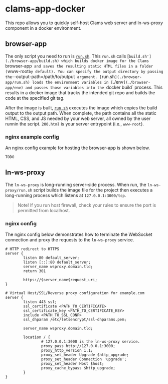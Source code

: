 # clams-app-docker

This repo allows you to quickly self-host Clams web server and ln-ws-proxy component in a docker environment.

## browser-app

The only script you need to run is [`run.sh`](./browser-app/run.sh). This `run.sh` calls [`build.sh'](./browser-app/build.sh) which builds docker image for the Clams `browser-app` and saves the resulting static HTML files in a folder (`www-root` by default). You can specify the output directory by passing the `--output-path=/path/to/output` argument. [`run.sh`](./browser-app/run.sh) loads the environment variables in [`./env`](./browser-app/env) and passes those variables into the `docker build` process. This results in a docker image that tracks the intended git repo and builds the code at the specified git tag.

After the image is built, [`run.sh`](./browser-app/run.sh) executes the image which copies the build output to the output path. When complete, the path contains all the static HTML, CSS, and JS needed by your web server, all owned by the user runnin the script. `200.html` is your server entrypoint (i.e., `www-root`).

### nginx example config

An nginx config example for hosting the browser-app is shown below.

```nginx
TODO
```

## ln-ws-proxy

The `ln-ws-proxy` is long-running server-side process. When run, the `ln-ws-proxy/run.sh` script builds the image file for the project then executes a long-running process which listens at `127.0.0.1:3000/tcp`. 

> Note! If you run host firewall, check your rules to ensure the port is permitted from localhost.

### nginx config

The nginx config below demonstrates how to terminate the WebSocket connection and proxy the requests to the `ln-ws-proxy` service.

```nginx
# HTTP redirect to HTTPS
server {
        listen 80 default_server;
        listen [::]:80 default_server;
        server_name wsproxy.domain.tld;
        return 301

        https://$server_name$request_uri;
}

# Virtual Host/SSL/Reverse proxy configuration for example.com
server {
        listen 443 ssl;
        ssl_certificate <PATH_TO_CERTIFICATE>
        ssl_certificate_key <PATH_TO_CERTIFICATE_KEY>
        include <PATH_TO_SSL_CONF>
        ssl_dhparam /etc/letsencrypt/ssl-dhparams.pem;

        server_name wsproxy.domain.tld;

        location / {
                # 127.0.0.1:3000 is the ln-ws-proxy service.
                proxy_pass http://127.0.0.1:3000;
                proxy_http_version 1.1;
                proxy_set_header Upgrade $http_upgrade;
                proxy_set_header Connection 'upgrade';
                proxy_set_header Host $host;
                proxy_cache_bypass $http_upgrade;
        }
}

```
